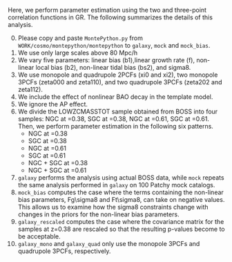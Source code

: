 
Here, we perform parameter estimation using the two and three-point correlation functions in GR. The following summarizes the details of this analysis.

0. Please copy and paste `MontePython.py` from `WORK/cosmo/montepython/montepython` to `galaxy`, `mock` and `mock_bias`.
1. We use only large scales above 80 Mpc/h
2. We vary five parameters: linear bias (b1),linear growth rate (f), non-linear local bias (b2), non-linear tidal bias (bs2), and sigma8. 
3. We use monopole and quadrupole 2PCFs (xi0 and xi2), two monopole 3PCFs (zeta000 and zeta110), and two quadrupole 3PCFs (zeta202 and zeta112).
4. We include the effect of nonlinear BAO decay in the template model.
5. We ignore the AP effect.
6. We divide the LOWZCMASSTOT sample obtained from BOSS into four samples: NGC at =0.38, SGC at =0.38, NGC at =0.61, SGC at =0.61. Then, we perform parameter estimation in the following six patterns.
    - NGC at =0.38
    - SGC at =0.38
    - NGC at =0.61
    - SGC at =0.61
    - NGC + SGC at =0.38
    - NGC + SGC at =0.61
7. `galaxy` performs the analysis using actual BOSS data, while `mock` repeats the same analysis performed in `galaxy` on 100 Patchy mock catalogs.
8. `mock_bias` computes the case where the terms containing the non-linear bias parameters, Fg\sigma8 and Ft\sigma8, can take on negative values. This allows us to examine how the sigma8 constraints change with changes in the priors for the non-linear bias parameters.
9. `galaxy_rescaled` computes the case where the covariance matrix for the samples at z=0.38 are rescaled so that the resulting p-values become to be acceptable.
10. `galaxy_mono` and `galaxy_quad` only use the monopole 3PCFs and quadrupole 3PCFs, respectively.

